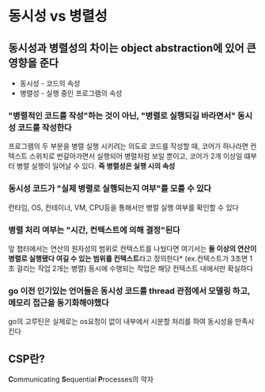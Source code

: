 # 동시성 vs 병렬성
## 동시성과 병렬성의 차이는 object abstraction에 있어 큰 영향을 준다
- 동시성 - 코드의 속성
- 병렬성 - 실행 중인 프로그램의 속성

### "병렬적인 코드를 작성"하는 것이 아닌, "병렬로 실행되길 바라면서" 동시성 코드를 작성한다
프로그램의 두 부분을 병렬 실행 시키려는 의도로 코드를 작성할 때, 
코어가 하나라면 컨텍스트 스위치로 번갈아가면서 실행되어 병렬처럼 보일 뿐이고,
코어가 2개 이상일 떄부터 병렬 실행이 일어날 수 있다.
**즉 병렬성은 실행 시의 속성**

### 동시성 코드가 "실제 병렬로 실행되는지 여부"를 모를 수 있다
런타임, OS, 컨테이너, VM, CPU등을 통해서만 병렬 실행 여부를 확인할 수 있다

### 병렬 처리 여부는 "시간, 컨텍스트에 의해 결정"된다
앞 챕터에서는 연산의 원자성의 범위로 컨텍스트를 나눴다면
여기서는 **둘 이상의 연산이 병렬로 실행됐다 여길 수 있는 범위를 컨텍스트**라고 정의한다*
(ex.컨텍스트가 3초면 1초 걸리는 작업 2개는 병렬)
동시에 수행되는 작업은 해당 컨텍스트 내에서만 확실하다

### go 이전 인기있는 언어들은 동시성 코드를 thread 관점에서 모델링 하고, 메모리 접근을 동기화해야했다
go의 고루틴은 실제로는 os요청이 없이 내부에서 시분할 처리를 하여 동시성을 만족시킨다

## CSP란?
**C**ommunicating **S**equential **P**rocesses의 약자 
